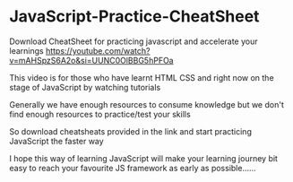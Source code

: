 # JavaScript-Practice-CheatSheet
Download CheatSheet for practicing javascript and accelerate your learnings
https://youtube.com/watch?v=mAHSpzS6A2o&si=UUNC0OlBBG5hPFOa

This video is for those who have learnt HTML CSS and right now on the stage of JavaScript by watching tutorials

Generally we have enough resources to consume knowledge but we don't find enough resources to practice/test your skills

So download cheatsheats provided in the link and start practicing JavaScript the faster way

I hope this way of learning JavaScript will make your learning journey bit easy to reach your favourite JS framework  as early as possible......
